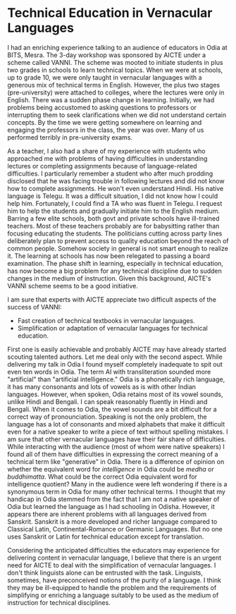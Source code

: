 # Technical Education in Vernacular Languages

I had an enriching experience talking to an audience of educators in Odia at BITS, 
Mesra. The 3-day workshop was sponsored by AICTE under a scheme called VANNI. The 
scheme was mooted to initiate students in plus two grades in schools to 
learn technical topics. When we were at schools, up to grade 10, we were
only taught in vernacular languages with a generous mix of technical terms in
English. However, the plus two stages (pre-university) were attached
to colleges, where the lectures were only in English. There was a sudden phase change
in learning. Initially, we had problems being accustomed to asking questions 
to professors or interrupting them to seek clarifications when we did not understand
certain concepts. By the time we were getting somewhere on learning and engaging
the professors in the class, the year was over.  Many of us performed terribly in
pre-university exams. 

As a teacher, I also had a share of my experience with students who approached me
with problems of having difficulties in understanding lectures or completing assignments
because of language-related difficulties. I particularly remember a student who
after much prodding disclosed that he was facing trouble in following lectures and
did not know how to complete assignments. He won't even understand Hindi. His native 
language is Telegu. It was a difficult situation, I did not know how I could 
help him. Fortunately, I could find a TA who was fluent in Telegu. I request him
to help the students and gradually initiate him to the English medium. 
Barring a few elite schools, both govt and private schools have ill-trained 
teachers. Most of these teachers probably are for babysitting rather than focusing 
educating the students. The politicians cutting across party lines deliberately 
plan to prevent access to quality education beyond the reach of common 
people. Somehow society in general is not smart enough to
realize it. The learning at schools has now been relegated to 
passing a board examination. The phase shift in learning, especially in technical 
education, has now become a big problem for any technical discipline due to sudden
changes in the medium of instruction.  Given this background, AICTE's VANNI 
scheme seems to be a good initiative. 

I am sure that experts with AICTE appreciate two difficult aspects of the success 
of VANNI: 
- Fast creation of technical textbooks in vernacular languages.
- Simplification or adaptation of vernacular languages for technical education.

First one is easily achievable and probably AICTE may have already started scouting
talented authors. Let me deal only with the second aspect. While delivering my talk in Odia I found
myself completely inadequate to spit out even ten words in Odia. The term AI with
transliteration sounded more "artificial" than "artificial intelligence." Odia is a 
phonetically rich language, it has many consonants and lots of vowels as is with
other Indian languages. However, when spoken, Odia retains most of its vowel sounds, 
unlike Hindi and Bengali. I can speak reasonably fluently in Hindi and Bengali. When
it comes to Odia, the vowel sounds are a bit difficult for a correct way of pronounciation.
Speaking is not the only problem, the language has a lot of consonants and mixed alphabets 
that make it difficult even for a native speaker to write a piece of text without spelling 
mistakes. I am sure that other vernacular languages have their fair share of 
difficulties. While interacting with the audience (most of whom were native speakers)
I found all of them have difficulties in expressing the correct meaning of a technical
term like "generative" in Odia. There is a difference of opinion on 
whether the equivalent word for <i>intelligence</i> in Odia  could be <i>medha</i>
or <i>buddhimatta</i>. What could be the correct Odia equivalent word for intelligence quotient? 
Many in the audience were left wondering if there is a synonymous
term in Odia for many other technical terms. I thought that my
handicap in Odia stemmed from the fact that I am not a native speaker of Odia 
but learned the language as I had schooling in Odisha. However, it appears there
are inherent problems with all languages derived from Sanskrit. Sanskrit is 
a more developed and richer language compared to Classical Latin, Continental-Romance
or Germanic Languages. But no one uses Sanskrit or Latin for technical education 
except for translation. 

Considering the anticipated difficulties the educators may experience for 
delivering content in vernacular language,
I believe that there is an urgent need for AICTE to deal with the simplification
of vernacular languages. I don't think linguists alone can be entrusted
with the task. Linguists, sometimes, have preconceived notions of the purity of a
language. I think they may be ill-equipped to handle the problem and the
requirements of simplifying or enriching a language suitably to be used
as the medium of instruction for technical disciplines.
